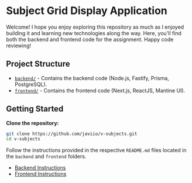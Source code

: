 # Subject Grid Display Application

Welcome! I hope you enjoy exploring this repository as much as I enjoyed building it and learning new technologies along the way. Here, you'll find both the backend and frontend code for the assignment. Happy code reviewing!

## Project Structure

- [`backend/`](./backend) - Contains the backend code (Node.js, Fastify, Prisma, PostgreSQL).
- [`frontend/`](./frontend) - Contains the frontend code (Next.js, ReactJS, Mantine UI).

## Getting Started

**Clone the repository:**
```sh
git clone https://github.com/javiio/v-subjects.git
cd v-subjects
```

Follow the instructions provided in the respective `README.md` files located in the `backend` and `frontend` folders.

- [Backend Instructions](./backend/README.md)
- [Frontend Instructions](./frontend/README.md)
